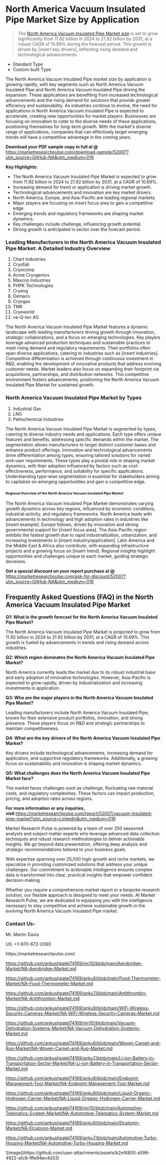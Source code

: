 <h1>North America Vacuum Insulated Pipe Market&nbsp;Size by Application</h1><blockquote><p>The <a href="https://marketresearchpulse.com/download-sample/52007?utm_source=GitHub-NA&amp;utm_medium=019">North America Vacuum Insulated Pipe Market size</a> is set to grow significantly from 11.92 billion in 2024 to 21.92 billion by 2031, at a robust CAGR of 10.69% during the forecast period. This growth is driven by [insert key drivers], reflecting rising demand and technological advancements.</p></blockquote><ul><li>Standard Type <li> Custom-built Type</li></ul><p>The North America Vacuum Insulated Pipe market size by application is growing rapidly, with key segments such as North America Vacuum Insulated Pipe and North America Vacuum Insulated Pipe driving the expansion. These applications are benefiting from increased technological advancements and the rising demand for solutions that provide greater efficiency and sustainability. As industries continue to evolve, the need for applications in North America Vacuum Insulated Pipe is expected to accelerate, creating new opportunities for market players. Businesses are focusing on innovation to cater to the diverse needs of these applications, positioning themselves for long-term growth. With the market's diverse range of applications, companies that can effectively target emerging trends will have a competitive advantage in the coming years.</p><p><strong>Download your PDF sample copy in full at @ </strong><a href="https://marketresearchpulse.com/download-sample/52007?utm_source=GitHub-NA&amp;utm_medium=019">https://marketresearchpulse.com/download-sample/52007?utm_source=GitHub-NA&amp;utm_medium=019</a></p><p><strong>Key Highlights: </strong></p><ul><li>The North America Vacuum Insulated Pipe Market is expected to grow from 11.92 billion in 2024 to 21.92 billion by 2031, at a CAGR of 10.69%.</li><li>Increasing demand for trend or application is driving market growth.</li><li>Technological advancements and innovation are key market drivers.</li><li>North America, Europe, and Asia-Pacific are leading regional markets.</li><li>Major players are focusing on insert focus area to gain a competitive edge.</li><li>Emerging trends and regulatory frameworks are shaping market dynamics.</li><li>Key challenges include challenge, influencing growth potential.</li><li>Strong growth is anticipated in sector over the forecast period.</li></ul><h3>Leading Manufacturers in the North America Vacuum Insulated Pipe Market: A Detailed Industry Overview</h3><ol><li>Chart Industries</li><li>Cryofab</li><li>Cryocomp</li><li>Acme Cryogenics</li><li>Maxcon Industries</li><li>PHPK Technologies</li><li>Cryeng</li><li>Demaco</li><li>Cryogas</li><li>TMK</li><li>Cryoworld</li><li>va-Q-tec AG</li></ol><div class="flex max-w-full flex-col flex-grow"><div class="min-h-8 text-message flex w-full flex-col items-end gap-2 whitespace-normal break-words [.text-message+&amp;]:mt-5" dir="auto" data-message-author-role="assistant" data-message-id="fd8432e4-4910-450d-b182-61b7bfb0a01f" data-message-model-slug="gpt-4o"><div class="flex w-full flex-col gap-1 empty:hidden first:pt-[3px]"><div class="markdown prose w-full break-words dark:prose-invert light"><p>The North America Vacuum Insulated Pipe Market features a dynamic landscape with leading manufacturers driving growth through innovation, strategic collaborations, and a focus on emerging technologies. Key players leverage advanced production techniques and sustainable practices to meet rising demand and regulatory requirements. Their portfolios often span diverse applications, catering to industries such as [insert industries]. Competitive differentiation is achieved through continuous investment in R&amp;D, enabling the development of innovative products that address evolving customer needs. Market leaders also focus on expanding their footprint via acquisitions, partnerships, and distribution networks. This competitive environment fosters advancements, positioning the North America Vacuum Insulated Pipe Market for sustained growth.</p></div></div></div></div><h3>North America Vacuum Insulated Pipe Market by Types</h3><ol><li>Industrial Gas <li> LNG <li> Petrochemical Industries</li></ol><div class="flex max-w-full flex-col flex-grow"><div class="min-h-8 text-message flex w-full flex-col items-end gap-2 whitespace-normal break-words [.text-message+&amp;]:mt-5" dir="auto" data-message-author-role="assistant" data-message-id="084470be-0bb7-4664-bddf-5156b4f41249" data-message-model-slug="gpt-4o-mini"><div class="flex w-full flex-col gap-1 empty:hidden first:pt-[3px]"><div class="markdown prose w-full break-words dark:prose-invert light"><p>The North America Vacuum Insulated Pipe Market is segmented by types, catering to diverse industry needs and applications. Each type offers unique features and benefits, addressing specific demands within the market. The segmentation allows manufacturers to target distinct customer bases and enhance product offerings. Innovation and technological advancements drive differentiation among types, ensuring tailored solutions for varied end-user requirements. These types play a pivotal role in shaping market dynamics, with their adoption influenced by factors such as cost-effectiveness, performance, and suitability for specific applications. Understanding type-wise segmentation is essential for stakeholders aiming to capitalize on emerging opportunities and gain a competitive edge.</p></div></div></div></div><h3><span style="font-size: 11px;">Regional Overview of the North America Vacuum Insulated Pipe Market</span></h3><div class="flex max-w-full flex-col flex-grow"><div class="min-h-8 text-message flex w-full flex-col items-end gap-2 whitespace-normal break-words [.text-message+&amp;]:mt-5" dir="auto" data-message-author-role="assistant" data-message-id="e9038762-ce64-4e30-91c9-9bd413514231" data-message-model-slug="gpt-4o-mini"><div class="flex w-full flex-col gap-1 empty:hidden first:pt-[3px]"><div class="markdown prose w-full break-words dark:prose-invert light"><p>The North America Vacuum Insulated Pipe Market demonstrates varying growth dynamics across key regions, influenced by economic conditions, industrial activity, and regulatory frameworks. North America leads with advancements in technology and high adoption rates in industries like [insert example]. Europe follows, driven by innovation and strong governmental support for [insert focus area]. The Asia-Pacific region exhibits the fastest growth due to rapid industrialization, urbanization, and increasing investments in [insert industry/application]. Latin America and the Middle East &amp; Africa also contribute, with expanding infrastructure projects and a growing focus on [insert trend]. Regional insights highlight opportunities and challenges unique to each market, guiding strategic decisions.</p></div></div></div></div><p><strong>Get a special discount on your report purchase at @ </strong><a href="https://marketresearchpulse.com/ask-for-discount/52007?utm_source=GitHub-NA&amp;utm_medium=019">https://marketresearchpulse.com/ask-for-discount/52007?utm_source=GitHub-NA&amp;utm_medium=019</a></p><h2>Frequently Asked Questions (FAQ) in the North America Vacuum Insulated Pipe Market</h2><p><strong>Q1: What is the growth forecast for the North America Vacuum Insulated Pipe Market?</strong></p><p>The North America Vacuum Insulated Pipe Market is projected to grow from 11.92 billion in 2024 to 21.92 billion by 2031, at a CAGR of 10.69%. This growth is fueled by advancements in trends and rising demand across industries.</p><p><strong>Q2: Which region dominates the North America Vacuum Insulated Pipe Market?</strong></p><p>North America currently leads the market due to its robust industrial base and early adoption of innovative technologies. However, Asia-Pacific is expected to grow rapidly, driven by industrialization and increasing investments in application.</p><p><strong>Q3: Who are the major players in the North America Vacuum Insulated Pipe Market?</strong></p><p>Leading manufacturers include North America Vacuum Insulated Pipe, known for their extensive product portfolios, innovation, and strong presence. These players focus on R&amp;D and strategic partnerships to maintain competitiveness.</p><p><strong>Q4: What are the key drivers of the North America Vacuum Insulated Pipe Market?</strong></p><p>Key drivers include technological advancements, increasing demand for application, and supportive regulatory frameworks. Additionally, a growing focus on sustainability and innovation is shaping market dynamics.</p><p><strong>Q5: What challenges does the North America Vacuum Insulated Pipe Market face?</strong></p><p>The market faces challenges such as challenge, fluctuating raw material costs, and regulatory complexities. These factors can impact production, pricing, and adoption rates across regions.</p><p><strong>For more information or any inquiries, visit&nbsp;</strong><a href="https://marketresearchpulse.com/report/52007/vacuum-insulated-pipe-market?utm_source=Linkedin&utm_medium=019">https://marketresearchpulse.com/report/52007/vacuum-insulated-pipe-market?utm_source=Linkedin&utm_medium=019</a></p><p>Market Research Pulse is powered by a team of over 250 seasoned analysts and subject matter experts who leverage advanced data collection techniques and robust research methodologies to deliver actionable insights. We go beyond data presentation, offering deep analysis and strategic recommendations tailored to your business goals.</p><p>With expertise spanning over 25,000 high-growth and niche markets, we specialize in providing customized solutions that address your unique challenges. Our commitment to actionable intelligence ensures complex data is transformed into clear, practical insights that empower confident decision-making.</p><p>Whether you require a comprehensive market report or a bespoke research solution, our flexible approach is designed to meet your needs. At Market Research Pulse, we are dedicated to equipping you with the intelligence necessary to stay competitive and achieve sustainable growth in the evolving North America Vacuum Insulated Pipe market.</p><h3><strong>Contact Us-</strong></h3><p>Mr. Martin Davis</p><p>US: +1-970-672-0390</p><p>https://marketresearchpulse.com/</p><p><a href="https://github.com/ankushpatel74169/mri10/blob/main/Aerobridge-Market/NA-Aerobridge-Market.md">https://github.com/ankushpatel74169/mri10/blob/main/Aerobridge-Market/NA-Aerobridge-Market.md</a></p><p><a href="https://github.com/ankushpatel74169/anku6/blob/main/Food-Thermometer-Market/NA-Food-Thermometer-Market.md">https://github.com/ankushpatel74169/anku6/blob/main/Food-Thermometer-Market/NA-Food-Thermometer-Market.md</a></p><p><a href="https://github.com/ankushpatel74169/anku7/blob/main/Antithrombin-Market/NA-Antithrombin-Market.md">https://github.com/ankushpatel74169/anku7/blob/main/Antithrombin-Market/NA-Antithrombin-Market.md</a></p><p><a href="https://github.com/ankushpatel74169/anku8/blob/main/WiFi-Wireless-Security-Cameras-Market/NA-WiFi-Wireless-Security-Cameras-Market.md">https://github.com/ankushpatel74169/anku8/blob/main/WiFi-Wireless-Security-Cameras-Market/NA-WiFi-Wireless-Security-Cameras-Market.md</a></p><p><a href="https://github.com/ankushpatel74169/mri10/blob/main/Vacuum-Dehydration-Systems-Market/NA-Vacuum-Dehydration-Systems-Market.md">https://github.com/ankushpatel74169/mri10/blob/main/Vacuum-Dehydration-Systems-Market/NA-Vacuum-Dehydration-Systems-Market.md</a></p><p><a href="https://github.com/ankushpatel74169/anku6/blob/main/Woven-Carpet-and-Rug-Market/NA-Woven-Carpet-and-Rug-Market.md">https://github.com/ankushpatel74169/anku6/blob/main/Woven-Carpet-and-Rug-Market/NA-Woven-Carpet-and-Rug-Market.md</a></p><p><a href="https://github.com/ankushpatel74169/anku7/blob/main/Li-ion-Battery-in-Transportation-Sector-Market/NA-Li-ion-Battery-in-Transportation-Sector-Market.md">https://github.com/ankushpatel74169/anku7/blob/main/Li-ion-Battery-in-Transportation-Sector-Market/NA-Li-ion-Battery-in-Transportation-Sector-Market.md</a></p><p><a href="https://github.com/ankushpatel74169/anku8/blob/main/Endpoint-Management-Tool-Market/NA-Endpoint-Management-Tool-Market.md">https://github.com/ankushpatel74169/anku8/blob/main/Endpoint-Management-Tool-Market/NA-Endpoint-Management-Tool-Market.md</a></p><p><a href="https://github.com/ankushpatel74169/anku9/blob/main/Liquid-Organic-Hydrogen-Carrier-Market/NA-Liquid-Organic-Hydrogen-Carrier-Market.md">https://github.com/ankushpatel74169/anku9/blob/main/Liquid-Organic-Hydrogen-Carrier-Market/NA-Liquid-Organic-Hydrogen-Carrier-Market.md</a></p><p><a href="https://github.com/ankushpatel74169/mri10/blob/main/Automotive-Telematics-System-Market/NA-Automotive-Telematics-System-Market.md">https://github.com/ankushpatel74169/mri10/blob/main/Automotive-Telematics-System-Market/NA-Automotive-Telematics-System-Market.md</a></p><p><a href="https://github.com/ankushpatel74169/anku6/blob/main/Elcatonin-Market/NA-Elcatonin-Market.md">https://github.com/ankushpatel74169/anku6/blob/main/Elcatonin-Market/NA-Elcatonin-Market.md</a></p><p><a href="https://github.com/ankushpatel74169/anku7/blob/main/Automotive-Turbo-Housing-Market/NA-Automotive-Turbo-Housing-Market.md">https://github.com/ankushpatel74169/anku7/blob/main/Automotive-Turbo-Housing-Market/NA-Automotive-Turbo-Housing-Market.md</a></p>
![image](https://github.com/user-attachments/assets/b2ef4800-a599-4922-a1c8-fffe94ec4d33)
